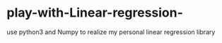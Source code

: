 # play-with-Linear-regression-
use python3 and Numpy  to realize my personal linear regression library
